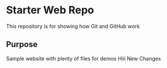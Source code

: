 # Starter Web Repo

This repository is for showing how Git and GitHub work

## Purpose

Sample website with plenty of files for demos
Hiii New Changes

